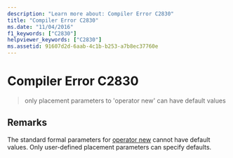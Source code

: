 ```yaml
---
description: "Learn more about: Compiler Error C2830"
title: "Compiler Error C2830"
ms.date: "11/04/2016"
f1_keywords: ["C2830"]
helpviewer_keywords: ["C2830"]
ms.assetid: 91607d2d-6aab-4c1b-b253-a7b8ec37760e
---
```

# Compiler Error C2830

> only placement parameters to 'operator new' can have default values

## Remarks

The standard formal parameters for [operator new](../../standard-library/new-operators.md#op_new) cannot have default values. Only user-defined placement parameters can specify defaults.
